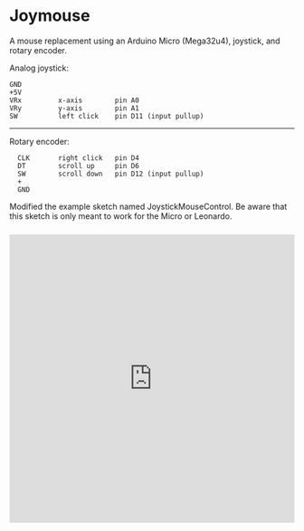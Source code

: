 # Joymouse
A mouse replacement using an Arduino Micro (Mega32u4), joystick, and rotary encoder.

Analog joystick:              <br />
              
    GND          
    +5V
    VRx         x-axis        pin A0     
    VRy         y-axis        pin A1      
    SW          left click    pin D11 (input pullup)      
                
-------------------------------------------

Rotary encoder:               <br />

      CLK       right click   pin D4
      DT        scroll up     pin D6
      SW        scroll down   pin D12 (input pullup)
      +
      GND                    


Modified the example sketch named JoystickMouseControl. Be aware that this sketch is only meant to work for the Micro or Leonardo.
  
<iframe src="https://create.arduino.cc/editor/Chrisleewoo/1d5991aa-af45-4a96-8859-bdff87cf46c8/preview?embed" style="height:510px;width:100%;margin:10px 0" frameborder="0"></iframe>
